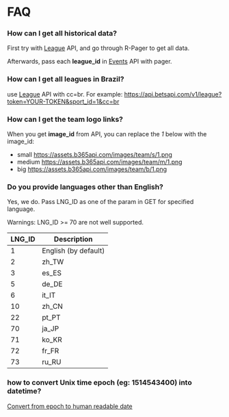 # FAQ

### How can I get all historical data?

First try with [League](events/league.md) API, and go through R-Pager to get all data.

Afterwards, pass each **league_id** in [Events](events/ended.md) API with pager.

### How can I get all leagues in Brazil?

use [League](events/league.md) API with cc=br. For example: https://api.betsapi.com/v1/league?token=YOUR-TOKEN&sport_id=1&cc=br

### How can I get the team logo links?

When you get **image_id** from API, you can replace the _1_ below with the image_id:

 * small https://assets.b365api.com/images/team/s/1.png
 * medium https://assets.b365api.com/images/team/m/1.png
 * big https://assets.b365api.com/images/team/b/1.png

### Do you provide languages other than English?

Yes, we do. Pass LNG_ID as one of the param in GET for specified language.

Warnings: LNG_ID >= 70 are not well supported.

LNG_ID | Description
------ | -------
1 | English (by default)
2 | zh_TW
3 | es_ES
5 | de_DE
6 | it_IT
10 | zh_CN
22 | pt_PT
70 | ja_JP
71 | ko_KR
72 | fr_FR
73 | ru_RU

### how to convert Unix time epoch (eg: 1514543400) into datetime?

[Convert from epoch to human readable date](https://www.epochconverter.com/)
